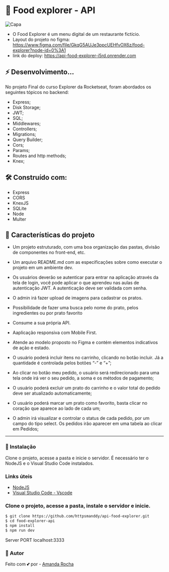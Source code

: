 
# 🚀 Food explorer - API
![Capa](https://github.com/httpsmanddy/api-food-explorer/assets/114830898/cffe5242-2771-43e4-ba44-735cf7d3fe43)

- O Food Explorer é um menu digital de um restaurante fictício.
- Layout do projeto no figma: https://www.figma.com/file/GkqG5AUJe3ppcUEHfvOX6z/food-explorer?node-id=0%3A1
- link do deploy: https://api-food-explorer-i5rd.onrender.com


## ⚡ Desenvolvimento...

No projeto Final do curso Explorer da Rocketseat,
foram abordados os seguintes tópicos no backend:

- Express;
- Disk Storage;
- JWT;
- SQL;
- Middlewares;
- Controllers;
- Migrations;
- Query Builder;
- Cors;
- Params;
- Routes and http methods;
- Knex;




## 🛠️ Construído com:

- Express
- CORS
- KnexJS
- SQLite
- Node
- Multer


## 💬 Características do projeto

- Um projeto estruturado, com uma boa organização das pastas, divisão de componentes no front-end, etc.

- Um arquivo README.md com as especificações sobre como executar o projeto em um ambiente dev.

- Os usuários deverão se autenticar para entrar na aplicação através da tela de login, você pode aplicar o que aprendeu nas aulas de autenticação JWT. A autenticação deve ser validada com senha.

- O admin irá fazer upload de imagens para cadastrar os pratos.

- Possibilidade de fazer uma busca pelo nome do prato, pelos ingredientes ou por prato favorito

- Consume a sua própria API.

- Aaplicação responsiva com Mobile First.

- Atende ao modelo proposto no Figma e contém elementos indicativos de ação e estado.

- O usuário poderá incluir itens no carrinho, clicando no botão incluir. Já a quantidade é controlada pelos botões “-” e “+”;

- Ao clicar no botão meu pedido, o usuário será redirecionado para uma tela onde irá ver o seu pedido, a soma e os métodos de pagamento;

- O usuário poderá excluir um prato do carrinho e o valor total do pedido deve ser atualizado automaticamente;

- O usuário poderá marcar um prato como favorito, basta clicar no coração que aparece ao lado de cada um;

- O admin irá visualizar e controlar o status de cada pedido, por um campo do tipo select. Os pedidos irão aparecer em uma tabela ao clicar em Pedidos;

---

### 🚀 Instalação

Clone o projeto, acesse a pasta e inicie o servidor. 
É necessário ter o NodeJS e o Visual Studio Code instalados.

### Links úteis

- [NodeJS](https://nodejs.org/en/)
- [Visual Studio Code - Vscode](https://code.visualstudio.com/)
  
  
### Clone o projeto, acesse a pasta, instale o servidor e inicie.

```bash
$ git clone https://github.com/httpsmanddy/api-food-explorer.git
$ cd food-explorer-api
$ npm install
$ npm run dev
```
Server PORT localhost:3333

### 🎨 Autor

Feito com 💕 por - [Amanda Rocha](www.linkedin.com/in/amanda-rocha-713067241)

